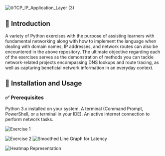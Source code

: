 ![🌐TCP_IP_Application_Layer (3)](https://github.com/user-attachments/assets/7b3e4a37-16d8-4f9f-aead-bdaa3e747d92)

## 📌 Introduction

A variety of Python exercises with the purpose of assisting learners with fundamental networking along with how to implement the language when dealing with domain names, IP addresses, and network routes can also be encountered in the above repository. The ultimate objective regarding each of the exercises serves as the demonstration of methods you can tackle network-related projects encompassing DNS lookups and route tracing, as well as capturing beneficial network information in an everyday context.

## 🚀 Installation and Usage

### ✅ Prerequisites
Python 3.x installed on your system.
A terminal (Command Prompt, PowerShell, or a terminal in your IDE).
An active internet connection to perform network tasks.


![Exercise 1](https://github.com/user-attachments/assets/678e2ab7-a0ab-4bc2-9986-3ef01e2204f0)


![Exercise 2](https://github.com/user-attachments/assets/bc902c1d-ce49-47a6-a481-3bd266efcd3d)
![Smoothed Line Graph for Latency](https://github.com/user-attachments/assets/1f3d1faa-752f-44da-9901-0e73e2902480)

![Heatmap Representation](https://github.com/user-attachments/assets/9005b56e-f015-4e51-b166-3af7fd61a784)

